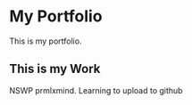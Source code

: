# My Portfolio
This is my portfolio.

## This is my Work
NSWP
prmlxmind.
Learning to upload to github

